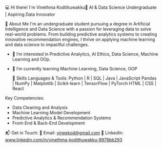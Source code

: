 💻 Hi there! I'm Vinethma Kodithuwakku👋
AI & Data Science Undergraduate | Aspiring Data Innovator 

🌟 About Me
I'm an undergraduate student pursuing a degree in Artificial Intelligence and Data Science with a passion for leveraging data to solve real-world problems. 
From building predictive analytics systems to creating innovative recommendation engines, I thrive on applying machine learning and data science to 
impactful challenges.

- 👀 I’m interested in Predictive Analytics, AI Ethics, Data Science, Machine Learning and OOp.
- 🌱 I’m currently learning Machine Learning, Data Science, OOP

  🚀 Skills
Languages & Tools:
Python | R | SQL | Java | JavaScript
Pandas | NumPy | Matplotlib | Scikit-learn | TensorFlow | PyTorch
HTML | CSS | React 

Key Competencies:
- Data Cleaning and Analysis
- Machine Learning Model Development
- Predictive Analytics & Recommendation Systems
- Front-End & Back-End Development

📬 Get in Touch:
📧 Email: vineekod@gmail.com
🔗 LinkedIn: www.linkedin.com/in/vinethma-kodithuwakku-8978bb293
<!---
AsminiKOD/AsminiKOD is a ✨ special ✨ repository because its `README.md` (this file) appears on your GitHub profile.
You can click the Preview link to take a look at your changes.
--->
